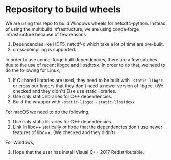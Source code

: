 Repository to build wheels
==========================

We are using this repo to build Windows wheels for netcdf4-python.
Instead of using the multibuild infrastructure,
we are using conda-forge infrastructure because of few reasons

  1. Dependencies like HDF5, netcdf-c which take a lot of time are pre-built.
  2. cross-compiling is supported.

In order to use conda-forge built dependencies, there are a few catches
due to the use of recent libgcc and libsdtcxx. In order to do that, we
need to do the following for Linux,

  1. If C shared libraries are used, they need to be built with 
     `-static-libgcc` or cross our fingers that they don't need
     a newer version of libgcc. (We checked and they didn't)
     Else use static libraries.
  2. Use only static libraries for C++ dependencies.
  3. Build the wrapper with `-static-libgcc -static-libstdcxx`

For macOS we need to do the following,

  1. Use only static libraries for C++ dependencies.
  2. Link in libc++ statically or hope that the dependencies don't
     use newer features of libc++. (We checked and they didn't)

For Windows,

  1. Hope that the user has install Visual C++ 2017 Redistributable.
